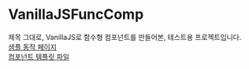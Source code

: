 # VanillaJSFuncComp
제목 그대로, VanillaJS로 함수형 컴포넌트를 만들어본, 테스트용 프로젝트입니다.   
[샘플 동작 페이지](https://kuman514.github.io/VanillaJSFuncComp/)   
[컴포넌트 템플릿 파일](https://github.com/kuman514/VanillaJSFuncComp/blob/master/js/FuncComponent.js)
